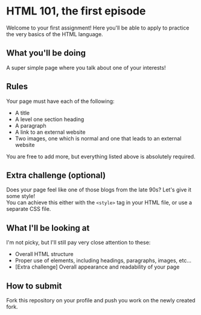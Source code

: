 # HTML 101, the first episode
Welcome to your first assignment! Here you'll be able to apply to practice the very basics of the HTML language.

## What you'll be doing
A super simple page where you talk about one of your interests!

## Rules
Your page must have each of the following:
- A title
- A level one section heading
- A paragraph
- A link to an external website
- Two images, one which is normal and one that leads to an external website

You are free to add more, but everything listed above is absolutely required.

## Extra challenge (optional)
Does your page feel like one of those blogs from the late 90s? Let's give it some style!\
You can achieve this either with the ```<style>``` tag in your HTML file, or use a separate CSS file.

## What I'll be looking at
I'm not picky, but I'll still pay very close attention to these:
- Overall HTML structure
- Proper use of elements, including headings, paragraphs, images, etc...
- [Extra challenge] Overall appearance and readability of your page

## How to submit
Fork this repository on your profile and push you work on the newly created fork.
